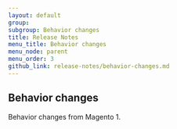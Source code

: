 ```yaml
---
layout: default
group: 
subgroup: Behavior changes
title: Release Notes
menu_title: Behavior changes
menu_node: parent
menu_order: 3
github_link: release-notes/behavior-changes.md
---
```


## Behavior changes

Behavior changes from Magento 1.